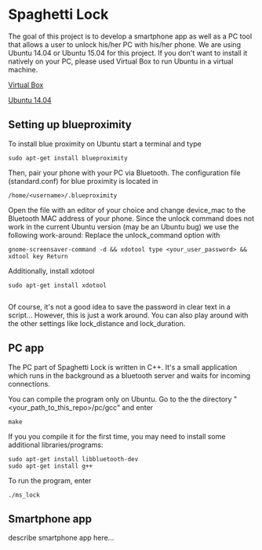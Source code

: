 # Spaghetti Lock

The goal of this project is to develop a smartphone app as well as a PC tool that allows a user to unlock his/her PC with his/her phone. We are using Ubuntu 14.04 or Ubuntu 15.04 for this project. If you don't want to install it natively on your PC, please used Virtual Box to run Ubuntu in a virtual machine. 

[Virtual Box](https://www.virtualbox.org/wiki/Downloads)

[Ubuntu 14.04](http://www.ubuntu.com/download/desktop)

## Setting up blueproximity

To install blue proximity on Ubuntu start a terminal and type

```
sudo apt-get install blueproximity

```

Then, pair your phone with your PC via Bluetooth. The configuration file (standard.conf) for blue proximity is located in 

```
/home/<username>/.blueproximity
```


Open the file with an editor of your choice and change device_mac to the Bluetooth MAC address of your phone. Since the unlock command does not work in the current Ubuntu version (may be an Ubuntu bug) we use the following work-around: Replace the unlock_command option with

```
gnome-screensaver-command -d && xdotool type <your_user_password> && xdtool key Return
```

Additionally, install xdotool

```
sudo apt-get install xdotool


```

Of course, it's not a good idea to save the password in clear text in a script... However, this is just a work around. 
You can also play around with the other settings like lock_distance and lock_duration.

## PC app

The PC part of Spaghetti Lock is written in C++. It's a small application which runs in the background as a bluetooth server and waits for incoming connections. 

You can compile the program only on Ubuntu. Go to the the directory "<your_path_to_this_repo>/pc/gcc" and enter

```
make
```

If you you compile it for the first time, you may need to install some additional libraries/programs:
```
sudo apt-get install libbluetooth-dev
sudo apt-get install g++
```

To run the program, enter
```
./ms_lock
```

## Smartphone app

describe smartphone app here...